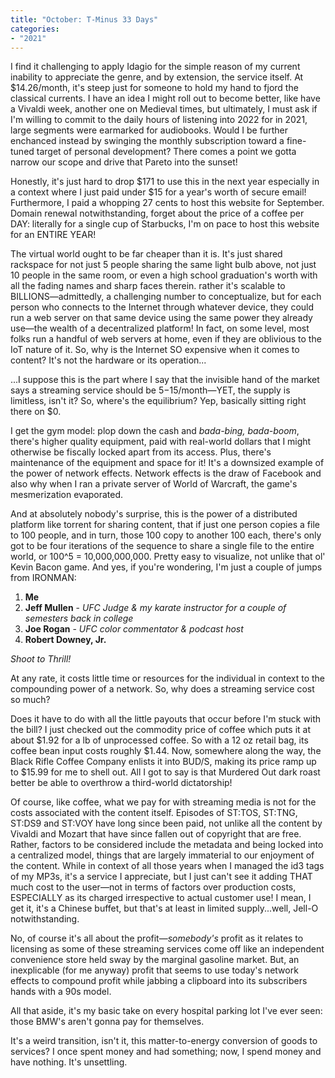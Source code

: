 ```yaml
---
title: "October: T-Minus 33 Days"
categories:
- "2021"
---
```


I find it challenging to apply Idagio for the simple reason of my current inability to appreciate the genre, and by extension, the service itself.  At $14.26/month, it's steep just for someone to hold my hand to fjord the classical currents.  I have an idea I might roll out to become better, like have a Vivaldi week, another one on Medieval times, but ultimately, I must ask if I'm willing to commit to the daily hours of listening into 2022 for in 2021, large segments were earmarked for audiobooks.  Would I be further enchanced instead by swinging the monthly subscription toward a fine-tuned target of personal development?  There comes a point we gotta narrow our scope and drive that Pareto into the sunset!

Honestly, it's just hard to drop $171 to use this in the next year especially in a context where I just paid under $15 for a year's worth of secure email!  Furthermore, I paid a whopping 27 cents to host this website for September.  Domain renewal notwithstanding,  forget about the price of a coffee per DAY: literally for a single cup of Starbucks, I'm on pace to host this website for an ENTIRE YEAR! 

The virtual world ought to be far cheaper than it is.  It's just shared rackspace for not just 5 people sharing the same light bulb above, not just 10 people in the same room, or even a high school graduation's worth with all the fading names and sharp faces therein. rather it's scalable to BILLIONS—admittedly, a challenging number to conceptualize, but for each person who connects to the Internet through whatever device, they could run a web server on that same device using the same power they already use—the wealth of a decentralized platform!  In fact, on some level, most folks run a handful of web servers at home, even if they are oblivious to the IoT nature of it.   So, why is the Internet SO expensive when it comes to content?  It's not the hardware or its operation...

...I suppose this is the part where I say that the invisible hand of the market says a streaming service should be $5-$15/month—YET, the supply is limitless, isn't it?  So, where's the equilibrium?  Yep, basically sitting right there on $0.    

I get the gym model:  plop down the cash and *bada-bing, bada-boom*, there's higher quality equipment, paid with real-world dollars that I might otherwise be fiscally locked apart from its access.  Plus, there's maintenance of the equipment and space for it!  It's a downsized example of the power of network effects.  Network effects is the draw of Facebook and also why when I ran a private server of World of Warcraft, the game's mesmerization evaporated.

And at absolutely nobody's surprise, this is the power of a distributed platform like torrent for sharing content, that if just one person copies a file to 100 people, and in turn, those 100 copy to another 100 each, there's only got to be four iterations of the sequence to share a single file to the entire world, or 100^5 = 10,000,000,000.  Pretty easy to visualize, not unlike that ol' Kevin Bacon game.  And yes, if you're wondering, I'm just a couple of jumps from IRONMAN: 

1. **Me** 
2. **Jeff Mullen** - *UFC Judge & my karate instructor for a couple of semesters back in college*
3. **Joe Rogan** - *UFC color commentator & podcast host*
4. **Robert Downey, Jr.**

*Shoot to Thrill!*

At any rate, it costs little time or resources for the individual in context to the compounding power of a network.  So, why does a streaming service cost so much? 

Does it have to do with all the little payouts that occur before I'm stuck with the bill?  I just checked out the commodity price of coffee which puts it at about $1.92 for a lb of unprocessed coffee.  So with a 12 oz retail bag, its coffee bean input costs roughly $1.44.  Now, somewhere along the way, the Black Rifle Coffee Company enlists it into BUD/S, making its price ramp up to $15.99 for me to shell out.  All I got to say is that Murdered Out dark roast better be able to overthrow a third-world dictatorship!  

Of course, like coffee, what we pay for with streaming media is not for the costs associated with the content itself.  Episodes of ST:TOS, ST:TNG, ST:DS9 and ST:VOY have long since been paid, not unlike all the content by Vivaldi and Mozart that have since fallen out of copyright that are free.  Rather, factors to be considered include the metadata and being locked into a centralized model, things that are largely immaterial to our enjoyment of the content.  While in context of all those years when I managed  the id3 tags of my MP3s, it's a service I appreciate, but I just can't see it adding THAT much cost to the user—not in terms of factors over production costs, ESPECIALLY as its charged irrespective to actual customer use!  I mean, I get it, it's a Chinese buffet, but that's at least in limited supply...well, Jell-O notwithstanding.  

No, of course it's all about the profit—*somebody's* profit as it relates to licensing as some of these streaming services come off like an independent convenience store held sway by the marginal gasoline market.  But, an inexplicable (for me anyway) profit that seems to use today's network effects to compound profit while jabbing a clipboard into its subscribers hands with a 90s model. 

All that aside, it's my basic take on every hospital parking lot I've ever seen:  those BMW's aren't gonna pay for themselves.  

It's a weird transition, isn't it, this matter-to-energy conversion of goods to services? I once spent money and had something; now, I spend money and have nothing.   It's unsettling.